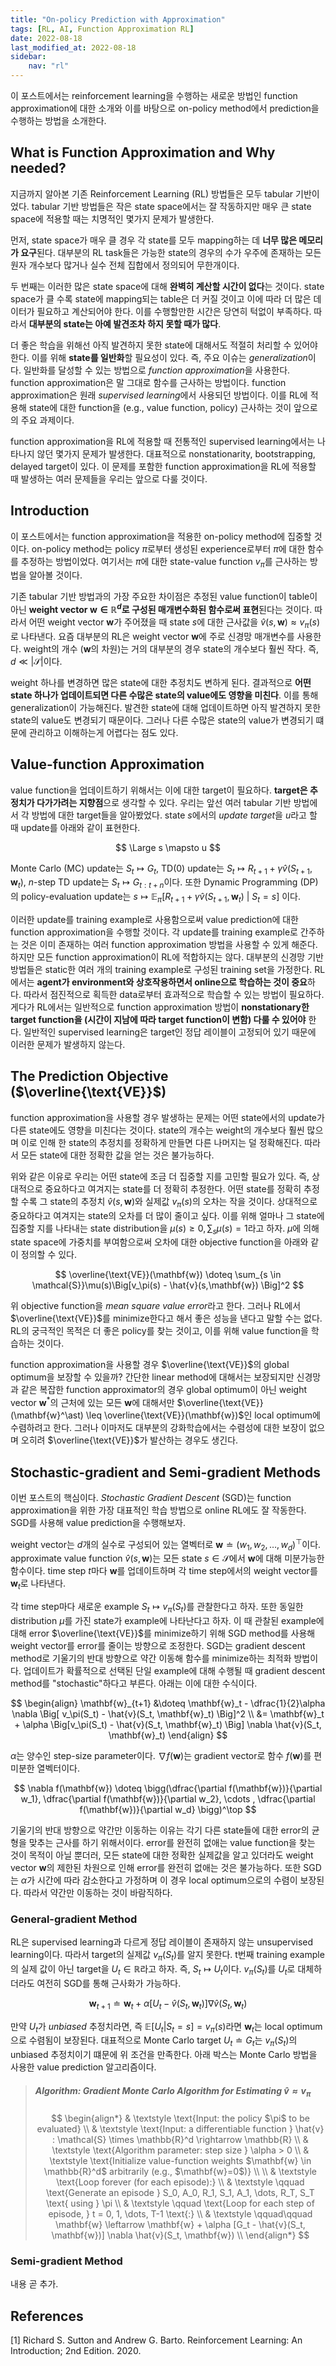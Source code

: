```yaml
---
title: "On-policy Prediction with Approximation"
tags: [RL, AI, Function Approximation RL]
date: 2022-08-18
last_modified_at: 2022-08-18
sidebar:
    nav: "rl"
---
```


이 포스트에서는 reinforcement learning을 수행하는 새로운 방법인 function approximation에 대한 소개와 이를 바탕으로 on-policy method에서 prediction을 수행하는 방법을 소개한다.

## What is Function Approximation and Why needed?

지금까지 알아본 기존 Reinforcement Learning (RL) 방법들은 모두 tabular 기반이었다. tabular 기반 방법들은 작은 state space에서는 잘 작동하지만 매우 큰 state space에 적용할 때는 치명적인 몇가지 문제가 발생한다.

먼저, state space가 매우 클 경우 각 state를 모두 mapping하는 데 **너무 많은 메모리가 요구**된다. 대부분의 RL task들은 가능한 state의 경우의 수가 우주에 존재하는 모든 원자 개수보다 많거나 실수 전체 집합에서 정의되어 무한개이다.

두 번째는 이러한 많은 state space에 대해 **완벽히 계산할 시간이 없다**는 것이다. state space가 클 수록 state에 mapping되는 table은 더 커질 것이고 이에 따라 더 많은 데이터가 필요하고 계산되어야 한다. 이를 수행할만한 시간은 당연히 턱없이 부족하다. 따라서 **대부분의 state는 아예 발견조차 하지 못할 때가 많다**.

더 좋은 학습을 위해선 아직 발견하지 못한 state에 대해서도 적절히 처리할 수 있어야 한다. 이를 위해 **state를 일반화**할 필요성이 있다. 즉, 주요 이슈는 *generalization*이다. 일반화를 달성할 수 있는 방법으로 *function approximation*을 사용한다. function approximation은 말 그대로 함수를 근사하는 방법이다. function approximation은 원래 *supervised learning*에서 사용되던 방법이다. 이를 RL에 적용해 state에 대한 function을 (e.g., value function, policy) 근사하는 것이 앞으로의 주요 과제이다.

function approximation을 RL에 적용할 때 전통적인 supervised learning에서는 나타나지 않던 몇가지 문제가 발생한다. 대표적으로 nonstationarity, bootstrapping, delayed target이 있다. 이 문제를 포함한 function approximation을 RL에 적용할 때 발생하는 여러 문제들을 우리는 앞으로 다룰 것이다. 

## Introduction

이 포스트에서는 function approximation을 적용한 on-policy method에 집중할 것이다. on-policy method는 policy $\pi$로부터 생성된 experience로부터 $\pi$에 대한 함수를 추정하는 방법이었다. 여기서는 $\pi$에 대한 state-value function $v_\pi$를 근사하는 방법을 알아볼 것이다.

기존 tabular 기반 방법과의 가장 주요한 차이점은 추정된 value function이 table이 아닌 **weight vector $\mathbf{w} \in \mathbb{R}^d$로 구성된 매개변수화된 함수로써 표현**된다는 것이다. 따라서 어떤 weight vector $\mathbf{w}$가 주어졌을 때 state $s$에 대한 근사값을 $\hat{v}(s,\mathbf{w}) \approx v_\pi(s)$로 나타낸다. 요즘 대부분의 RL은 weight vector $\mathbf{w}$에 주로 신경망 매개변수를 사용한다. weight의 개수 ($\mathbf{w}$의 차원)는 거의 대부분의 경우 state의 개수보다 훨씬 작다. 즉, $d \ll \vert \mathcal{S} \vert$이다.

weight 하나를 변경하면 많은 state에 대한 추정치도 변하게 된다. 결과적으로 **어떤 state 하나가 업데이트되면 다른 수많은 state의 value에도 영향을 미친다**. 이를 통해 generalization이 가능해진다. 발견한 state에 대해 업데이트하면 아직 발견하지 못한 state의 value도 변경되기 때문이다. 그러나 다른 수많은 state의 value가 변경되기 떄문에 관리하고 이해하는게 어렵다는 점도 있다.

## Value-function Approximation

value function을 업데이트하기 위해서는 이에 대한 target이 필요하다. **target은 추정치가 다가가려는 지향점**으로 생각할 수 있다. 우리는 앞선 여러 tabular 기반 방법에서 각 방법에 대한 target들을 알아봤었다. state $s$에서의 *update target*을 $u$라고 할 때 update를 아래와 같이 표현한다.

$$
\Large s \mapsto u
$$

Monte Carlo (MC) update는 $S_t \mapsto G_t$, TD(0) update는 $S_t \mapsto R_{t+1} + \gamma \hat{v}(S_{t+1},\mathbf{w}_ t)$, $n$-step TD update는 $S_t \mapsto G_{t:t+n}$이다. 또한 Dynamic Programming (DP)의 policy-evaluation update는 $s \mapsto \mathbb{E}_ \pi [R_{t+1} + \gamma \hat{v}(S_{t+1},\mathbf{w}_t) \ \vert \ S_t=s]$ 이다.

이러한 update를 training example로 사용함으로써 value prediction에 대한 function approximation을 수행할 것이다. 각 update를 training example로 간주하는 것은 이미 존재하는 여러 function approximation 방법을 사용할 수 있게 해준다. 하지만 모든 function approximation이 RL에 적합하지는 않다. 대부분의 신경망 기반 방법들은 static한 여러 개의 training example로 구성된 training set을 가정한다. RL에서는 **agent가 environment와 상호작용하면서 online으로 학습하는 것이 중요**하다. 따라서 점진적으로 획득한 data로부터 효과적으로 학습할 수 있는 방법이 필요하다. 게다가 RL에서는 일반적으로 function approximation 방법이 **nonstationary한 target function을 (시간이 지남에 따라 target function이 변함) 다룰 수 있어야** 한다. 일반적인 supervised learning은 target인 정답 레이블이 고정되어 있기 때문에 이러한 문제가 발생하지 않는다.

## The Prediction Objective ($\overline{\text{VE}}$)

function approximation을 사용할 경우 발생하는 문제는 어떤 state에서의 update가 다른 state에도 영향을 미친다는 것이다. state의 개수는 weight의 개수보다 훨씬 많으며 이로 인해 한 state의 추정치를 정확하게 만들면 다른 나머지는 덜 정확해진다. 따라서 모든 state에 대한 정확한 값을 얻는 것은 불가능하다.

위와 같은 이유로 우리는 어떤 state에 조금 더 집중할 지를 고민할 필요가 있다. 즉, 상대적으로 중요하다고 여겨지는 state를 더 정확히 추정한다. 어떤 state를 정확히 추정할 수록 그 state의 추정치 $\hat{v}(s,\mathbf{w})$와 실제값 $v_\pi(s)$의 오차는 작을 것이다. 상대적으로 중요하다고 여겨지는 state의 오차를 더 많이 줄이고 싶다. 이를 위해 얼마나 그 state에 집중할 지를 나타내는 state distribution을 $\mu(s) \geq 0, \sum_s \mu(s) = 1$라고 하자. $\mu$에 의해 state space에 가중치를 부여함으로써 오차에 대한 objective function을 아래와 같이 정의할 수 있다.

$$
\overline{\text{VE}}(\mathbf{w}) \doteq \sum_{s \in \mathcal{S}}\mu(s)\Big[v_\pi(s) - \hat{v}(s,\mathbf{w}) \Big]^2
$$

위 objective function을 *mean square value error*라고 한다. 그러나 RL에서 $\overline{\text{VE}}$를 minimize한다고 해서 좋은 성능을 낸다고 말할 수는 없다. RL의 궁극적인 목적은 더 좋은 policy를 찾는 것이고, 이를 위해 value function을 학습하는 것이다.

function approximation을 사용할 경우 $\overline{\text{VE}}$의 global optimum을 보장할 수 있을까? 간단한 linear method에 대해서는 보장되지만 신경망과 같은 복잡한 function approximator의 경우 global optimum이 아닌 weight vector $\mathbf{w}^\ast$의 근처에 있는 모든 $\mathbf{w}$에 대해서만 $\overline{\text{VE}}(\mathbf{w}^\ast) \leq \overline{\text{VE}}(\mathbf{w})$인 local optimum에 수렴하려고 한다. 그러나 이마저도 대부분의 강화학습에서는 수렴성에 대한 보장이 없으며 오히려 $\overline{\text{VE}}$가 발산하는 경우도 생긴다.

## Stochastic-gradient and Semi-gradient Methods

이번 포스트의 핵심이다. *Stochastic Gradient Descent* (SGD)는 function approximation을 위한 가장 대표적인 학습 방법으로 online RL에도 잘 작동한다. SGD를 사용해 value prediction을 수행해보자.

weight vector는 $d$개의 실수로 구성되어 있는 열벡터로 $\mathbf{w} \doteq (w_1,w_2,\dots,w_d)^\top$이다. approximate value function $\hat{v}(s,\mathbf{w})$는 모든 state $s \in \mathcal{S}$에서 $\mathbf{w}$에 대해 미분가능한 함수이다. time step $t$마다 $\mathbf{w}$를 업데이트하며 각 time step에서의 weight vector를 $\mathbf{w}_t$로 나타낸다.

각 time step마다 새로운 example $S_t \mapsto v_\pi(S_t)$를 관찰한다고 하자. 또한 동일한 distribution $\mu$를 가진 state가 example에 나타난다고 하자. 이 때 관찰된 example에 대해 error $\overline{\text{VE}}$를 minimize하기 위해 SGD method를 사용해 weight vector를 error를 줄이는 방향으로 조정한다. SGD는 gradient descent method로 기울기의 반대 방향으로 약간 이동해 함수를 minimize하는 최적화 방법이다. 업데이트가 확률적으로 선택된 단일 example에 대해 수행될 때 gradient descent method를 "stochastic"하다고 부른다. 아래는 이에 대한 수식이다.

$$
\begin{align}
    \mathbf{w}_{t+1} &\doteq \mathbf{w}_t - \dfrac{1}{2}\alpha \nabla \Big[ v_\pi(S_t) - \hat{v}(S_t, \mathbf{w}_t) \Big]^2 \\
    &= \mathbf{w}_t + \alpha \Big[v_\pi(S_t) - \hat{v}(S_t, \mathbf{w}_t) \Big] \nabla \hat{v}(S_t, \mathbf{w}_t)
\end{align}
$$

$\alpha$는 양수인 step-size parameter이다. $\nabla f(\mathbf{w})$는 gradient vector로 함수 $f(\mathbf{w})$를 편미분한 열벡터이다.

$$
\nabla f(\mathbf{w}) \doteq \bigg(\dfrac{\partial f(\mathbf{w})}{\partial w_1}, \dfrac{\partial f(\mathbf{w})}{\partial w_2}, \cdots , \dfrac{\partial f(\mathbf{w})}{\partial w_d} \bigg)^\top
$$

기울기의 반대 방향으로 약간만 이동하는 이유는 각기 다른 state들에 대한 error의 균형을 맞추는 근사를 하기 위해서이다. error를 완전히 없애는 value function을 찾는 것이 목적이 아닐 뿐더러, 모든 state에 대한 정확한 실제값을 알고 있더라도 weight vector $\mathbf{w}$의 제한된 차원으로 인해 error를 완전히 없애는 것은 불가능하다. 또한 SGD는 $\alpha$가 시간에 따라 감소한다고 가정하며 이 경우 local optimum으로의 수렴이 보장된다. 따라서 약간만 이동하는 것이 바람직하다.

### General-gradient Method

RL은 supervised learning과 다르게 정답 레이블이 존재하지 않는 unsupervised learning이다. 따라서 target의 실제값 $v_\pi(S_t)$를 알지 못한다. t번째 training example의 실제 값이 아닌 target을 $U_t \in \mathbb{R}$라고 하자. 즉, $S_t \mapsto U_t$이다. $v_\pi(S_t)$를 $U_t$로 대체하더라도 여전히 SGD를 통해 근사화가 가능하다.

$$
\mathbf{w}_{t+1} \doteq \mathbf{w}_t + \alpha \Big[U_t - \hat{v}(S_t, \mathbf{w}_t) \Big] \nabla \hat{v}(S_t, \mathbf{w}_t)
$$

만약 $U_t$가 *unbiased* 추정치라면, 즉 $\mathbb{E}[U_t \vert S_t=s] = v_\pi(s)$라면 $\mathbf{w}_t$는 local optimum으로 수렴됨이 보장된다. 대표적으로 Monte Carlo target $U_t \doteq G_t$는 $v_\pi(S_t)$의 unbiased 추정치이기 떄문에 위 조건을 만족한다. 아래 박스는 Monte Carlo 방법을 사용한 value prediction 알고리즘이다.

> ##### $\text{Algorithm: Gradient Monte Carlo Algorithm for Estimating $\hat{v} \approx v_\pi$}$  
> $$
> \begin{align*}
> & \textstyle \text{Input: the policy $\pi$ to be evaluated} \\
> & \textstyle \text{Input: a differentiable function } \hat{v} : \mathcal{S} \times \mathbb{R}^d \rightarrow \mathbb{R} \\
> & \textstyle \text{Algorithm parameter: step size } \alpha > 0 \\
> & \textstyle \text{Initialize value-function weights $\mathbf{w} \in \mathbb{R}^d$ arbitrarily (e.g., $\mathbf{w}=0$)} \\
> \\
> & \textstyle \text{Loop forever (for each episode):} \\
> & \textstyle \qquad \text{Generate an episode } S_0, A_0, R_1, S_1, A_1, \dots, R_T, S_T \text{ using } \pi \\
> & \textstyle \qquad \text{Loop for each step of episode, } t = 0, 1, \dots, T-1 \text{:} \\
> & \textstyle \qquad\qquad \mathbf{w} \leftarrow \mathbf{w} + \alpha [G_t - \hat{v}(S_t, \mathbf{w})] \nabla \hat{v}(S_t, \mathbf{w}) \\
> \end{align*}
> $$

### Semi-gradient Method

내용 곧 추가.

## References

[1] Richard S. Sutton and Andrew G. Barto. Reinforcement Learning: An Introduction; 2nd Edition. 2020.  